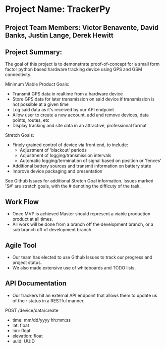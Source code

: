 # Project Name: TrackerPy

## Project Team Members: Victor Benavente, David Banks, Justin Lange, Derek Hewitt

## Project Summary:

The goal of this project is to demonstrate proof-of-concept for a small form factor python based hardware tracking device using GPS and GSM connectivity.

Minimum Viable Product Goals:
- Transmit GPS data in realtime from a hardware device
- Store GPS data for later transmission on said device if transmission is not possible at a given time
- Log said data as it's received by our API endpoint
- Allow user to create a new account, add and remove devices, data points, routes, etc
- Display tracking and site data in an attractive, professional format

Stretch Goals:
- Finely grained control of device via front end, to include:
  - Adjustment of 'blackout' periods
  - Adjustment of logging/transmission intervals
  - Automatic logging/termination of signal based on position or 'fences'
- Additional battery sources and transmit information on battery state
- Improve device packaging and presentation

See Github Issues for additional Stretch Goal information.  Issues marked 'S#' are stretch goals, with the # denoting the difficuty of the task.


## Work Flow
* Once MVP is achieved Master should represent a viable production product at all times.
* All work will be done from a branch off the development branch, or a sub branch off of development branch.

## Agile Tool
* Our team has elected to use Github Issues to track our progress and project status.
* We also made extensive use of whiteboards and TODO lists.

## API Documentation
* Our trackers hit an external API endpoint that allows them to update us of their status in a RESTful manner.

POST /device/data/create
- time: mm/dd/yyyy hh:mm:ss
- lat: float
- lon: float
- elevation: float
- uuid: UUID
